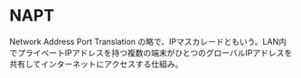 # NAPT

Network Address Port Translation の略で、IPマスカレードともいう。LAN内でプライベートIPアドレスを持つ複数の端末がひとつのグローバルIPアドレスを共有してインターネットにアクセスする仕組み。
